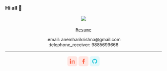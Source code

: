 ### Hi all 👋

<p align="center">
  <img src="https://harikrishna.netlify.app/images/profile.gif" style="height: auto">
  <br />
  <samp>
    <br />
    <a href="https://harikrishna.netlify.app/" target="_blank">Resume</a>
  </samp>
  <br />
  <p align="center">
    :email: anemharikrishna@gmail.com<br />
    :telephone_receiver: 9885699666<br />
  </p>
  <hr />
  <p align="center">
    <a href="https://www.linkedin.com/in/anemharikrishna" alt="Linkedin"><img src="https://github.com/HariKrishna-9885699666/HariKrishna-9885699666/blob/master/linkedin.png"></a>
    <a href="https://www.facebook.com/anemharikrishna" alt="Facebook"><img src="https://github.com/HariKrishna-9885699666/HariKrishna-9885699666/blob/master/facebook.png"></a>
    <a href="https://github.com/HariKrishna-9885699666" alt="GitHub"><img src="https://github.com/HariKrishna-9885699666/HariKrishna-9885699666/blob/master/github.png"></a>
  </p>
</p>
